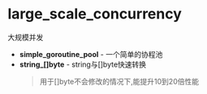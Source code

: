# large_scale_concurrency

大规模并发

- **simple_goroutine_pool** - 一个简单的协程池
- **string_[]byte** - string与[]byte快速转换
  > 用于[]byte不会修改的情况下,能提升10到20倍性能
